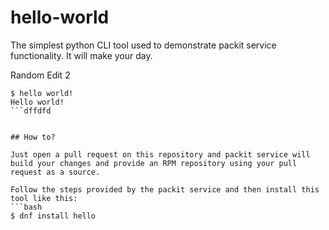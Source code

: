 # hello-world

The simplest python CLI tool used to demonstrate packit service functionality. It will make your day.

Random Edit 2
```
$ hello world!
Hello world!
```dffdfd


## How to?

Just open a pull request on this repository and packit service will build your changes and provide an RPM repository using your pull request as a source.

Follow the steps provided by the packit service and then install this tool like this:
```bash
$ dnf install hello
```
